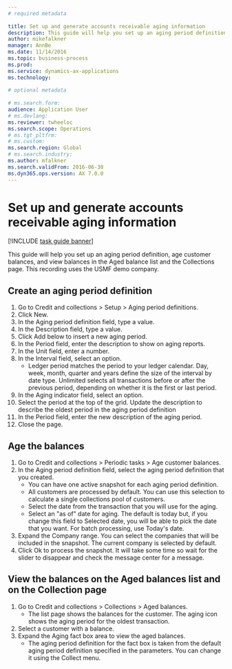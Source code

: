 ```yaml
--- 
# required metadata 
 
title: Set up and generate accounts receivable aging information
description: This guide will help you set up an aging period definition, age customer balances, and view balances in the Aged balance list and the Collections page. 
author: mikefalkner
manager: AnnBe 
ms.date: 11/14/2016
ms.topic: business-process 
ms.prod:  
ms.service: dynamics-ax-applications 
ms.technology:  
 
# optional metadata 
 
# ms.search.form:   
audience: Application User 
# ms.devlang:  
ms.reviewer: twheeloc
ms.search.scope: Operations 
# ms.tgt_pltfrm:  
# ms.custom:  
ms.search.region: Global
# ms.search.industry: 
ms.author: mfalkner
ms.search.validFrom: 2016-06-30 
ms.dyn365.ops.version: AX 7.0.0 
---
```

# Set up and generate accounts receivable aging information

[!INCLUDE [task guide banner](../../includes/task-guide-banner.md)]

This guide will help you set up an aging period definition, age customer balances, and view balances in the Aged balance list and the Collections page. This recording uses the USMF demo company.


## Create an aging period definition
1. Go to Credit and collections > Setup > Aging period definitions.
2. Click New.
3. In the Aging period definition field, type a value.
4. In the Description field, type a value.
5. Click Add below to insert a new aging period.
6. In the Period field, enter the description to show on aging reports.
7. In the Unit field, enter a number.
8. In the Interval field, select an option.
    * Ledger period matches the period to your ledger calendar. Day, week, month, quarter and years define the size of the interval by date type. Unlimited selects all transactions before or after the previous period, depending on whether it is the first or last period.  
9. In the Aging indicator field, select an option.
10. Select the period at the top of the grid. Update the description to describe the oldest period in the aging period definition
11. In the Period field, enter the new description of the aging period.
12. Close the page.

## Age the balances
1. Go to Credit and collections > Periodic tasks > Age customer balances.
2. In the Aging period definition field, select the aging period definition that you created.
    * You can have one active snapshot for each aging period definition.  
    * All customers are processed by default. You can use this selection to calculate a single collections pool of customers.  
    * Select the date from the transaction that you will use for the aging.  
    * Select an "as of" date for aging. The default is today but, if you change this field to Selected date, you will be able to pick the date that you want. For batch processing, use Today's date.  
3. Expand the Company range. You can select the companies that will be included in the snapshot. The current company is selected by default.
4. Click Ok to process the snapshot. It will take some time so wait for the slider to disappear and check the message center for a message.

## View the balances on the Aged balances list and on the Collection page
1. Go to Credit and collections > Collections > Aged balances.
    * The list page shows the balances for the customer. The aging icon shows the aging period for the oldest transaction.  
2. Select a customer with a balance.
3. Expand the Aging fact box area to view the aged balances.
    * The aging period definition for the fact box is taken from the default aging period definition specified in the parameters. You can change it using the Collect menu.  

